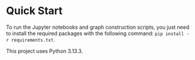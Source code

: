 # Quick Start
To run the Jupyter notebooks and graph construction scripts, you just need to install the required packages with the following command:
```pip install -r requirements.txt```.

This project uses Python 3.13.3.
